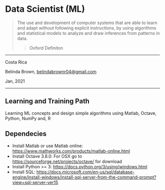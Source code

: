 # Data Scientist (ML)

> The use and development of computer systems that are able to learn and adapt without following explicit instructions, 
> by using algorithms and statistical models to analyze and draw inferences from patterns in data.
> > Oxford Definiton

----------

Costa Rica

Belinda Brown, belindabrownr04@gmail.com

Jan, 2021

----------

## Learning and Training Path

Learning ML concepts and design simple algorithms using Matlab, Octave, Python, NumPy and, R

## Dependecies
- Install Matlab or use Matlab online: https://www.mathworks.com/products/matlab-online.html <br/>
- Install Octave 3.8.0: For OSX go to https://sourceforge.net/projects/octave/ for download <br/>
- Install Python >= 3: https://docs.python.org/3/using/windows.html <br/>
- Install SQL: https://docs.microsoft.com/en-us/sql/database-engine/install-windows/install-sql-server-from-the-command-prompt?view=sql-server-ver15 <br/>



